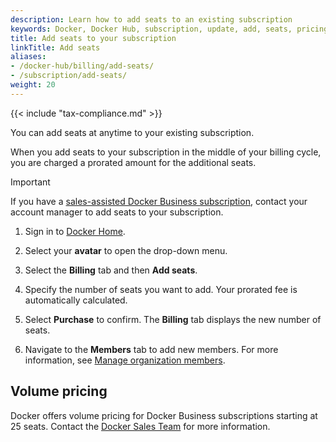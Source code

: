 ```yaml
---
description: Learn how to add seats to an existing subscription
keywords: Docker, Docker Hub, subscription, update, add, seats, pricing, docker core
title: Add seats to your subscription
linkTitle: Add seats
aliases:
- /docker-hub/billing/add-seats/
- /subscription/add-seats/
weight: 20
---
```


{{< include "tax-compliance.md" >}}

You can add seats at anytime to your existing subscription.

When you add seats to your subscription in the middle of your billing cycle, you are charged a prorated amount for the additional seats.

> [!IMPORTANT]
>
> If you have a [sales-assisted Docker Business subscription](details.md#sales-assisted), contact your account manager to add seats to your subscription. 

1. Sign in to [Docker Home](https://app.docker.com).

2. Select your **avatar** to open the drop-down menu.

3. Select the **Billing** tab and then **Add seats**.

4. Specify the number of seats you want to add. 
    Your prorated fee is automatically calculated.

5. Select **Purchase** to confirm. 
    The **Billing** tab displays the new number of seats. 

6. Navigate to the **Members** tab to add new members. For more information, see [Manage organization members](../../admin/organization/members.md).

## Volume pricing

Docker offers volume pricing for Docker Business subscriptions starting at 25 seats. Contact the [Docker Sales Team](https://www.docker.com/pricing/contact-sales/) for more information.
